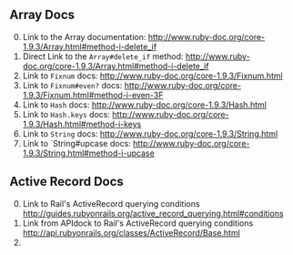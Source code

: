 ## Array Docs

0) Link to the Array documentation:
http://www.ruby-doc.org/core-1.9.3/Array.html#method-i-delete_if
1) Direct Link to the `Array#delete_if` method:
http://www.ruby-doc.org/core-1.9.3/Array.html#method-i-delete_if
2) Link to `Fixnum` docs:
http://www.ruby-doc.org/core-1.9.3/Fixnum.html
3) Link to `Fixnum#even?` docs:
http://www.ruby-doc.org/core-1.9.3/Fixnum.html#method-i-even-3F
4) Link to `Hash` docs:
http://www.ruby-doc.org/core-1.9.3/Hash.html
5) Link to `Hash.keys` docs:
http://www.ruby-doc.org/core-1.9.3/Hash.html#method-i-keys
6) Link to `String` docs:
http://www.ruby-doc.org/core-1.9.3/String.html
7) Link to `String#upcase docs:
http://www.ruby-doc.org/core-1.9.3/String.html#method-i-upcase
## Active Record Docs


0) Link to Rail's ActiveRecord querying conditions 
http://guides.rubyonrails.org/active_record_querying.html#conditions
1) Link from APIdock to Rail's ActiveRecord querying conditions  
http://api.rubyonrails.org/classes/ActiveRecord/Base.html
2) 